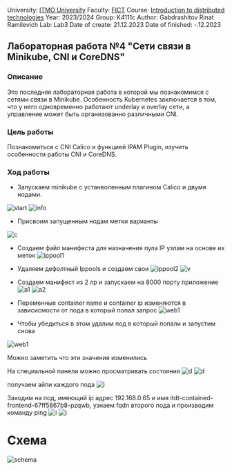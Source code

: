 University: [ITMO University](https://itmo.ru/ru/)
Faculty: [FICT](https://fict.itmo.ru)
Course: [Introduction to distributed technologies](https://github.com/itmo-ict-faculty/introduction-to-distributed-technologies)
Year: 2023/2024
Group: K4111c
Author: Gabdrashitov Rinat Ramilevich
Lab: Lab3
Date of create: 21.12.2023
Date of finished: -.12.2023

## Лабораторная работа №4 "Сети связи в Minikube, CNI и CoreDNS"

### Описание
Это последняя лабораторная работа в которой мы познакомимся с сетями связи в Minikube. Особенность Kubernetes заключается в том, что у него одновременно работают underlay и overlay сети, а управление может быть организованно различными CNI.

### Цель работы
Познакомиться с CNI Calico и функцией IPAM Plugin, изучить особенности работы CNI и CoreDNS.

### Ход работы
- Запускаем minikube с устанволенным плагином Calico и двумя нодами.

![start](screens/start.png)
![info](screens/info2.png)

- Присвоим запущенным нодам метки варианты

![c](screens/change_variant.png)

- Создаем файл манифеста для назначения пула IP узлам на основе их меток
![ippool1](screens/ippool.png)

- Удаляем дефолтный Ippools и создаем свои
![ippool2](screens/del.png)
![v](screens/variants.png)

- Создаем манифест из 2 лр и запускаем на 8000 порту приложение
![a1](screens/app1.png)
![a2](screens/app2.png)

- Переменные container name и container ip изменяются в зависисмости от пода в который попал запрос
![web1](screens/web1.png)

- Чтобы убедиться в этом удалим под в который попали и запустим снова

![web1](screens/web2.png)

Можно заметить что эти значения изменились

На специальной панели можно просматривать состояния
![d](screens/dashboards0.png)
![d](screens/dashboards.png)

получаем айпи каждого пода
![i](screens/info.png)

Заходим на под, имеющий ip адрес 192.168.0.65 и имя itdt-contained-frontend-67ff5867b8-pzqwb, узнаем fqdn второго пода и производим команду ping
![i](screens/ping.png)
![i](screens/traceroute.png)

# Схема

![schema](screens/schema.png)
